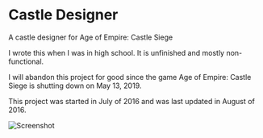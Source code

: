 # Castle Designer

A castle designer for Age of Empire: Castle Siege

I wrote this when I was in high school. It is unfinished and mostly
non-functional.

I will abandon this project for good since the game Age of Empire: Castle Siege
is shutting down on May 13, 2019.

This project was started in July of 2016 and was last updated in August of
2016.

![Screenshot](https://i.imgur.com/6yzGP4T.png)
